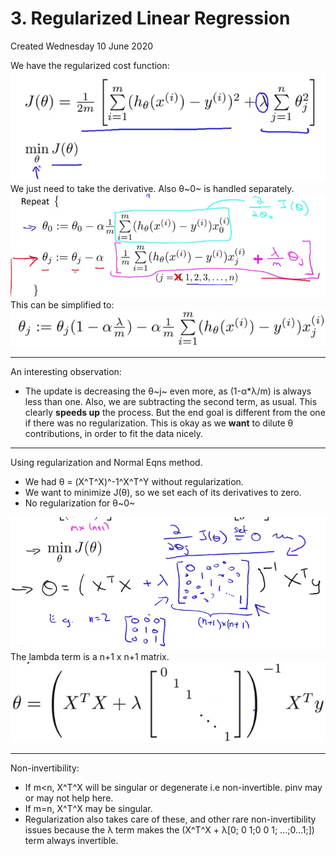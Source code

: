 # 3. Regularized Linear Regression
Created Wednesday 10 June 2020

We have the regularized cost function:
![](./3._Regularized_Linear_Regression/pasted_image.png)
We just need to take the derivative. Also θ~0~ is handled separately.
![](./3._Regularized_Linear_Regression/pasted_image001.png)
This can be simplified to:
![](./3._Regularized_Linear_Regression/pasted_image002.png)

*****

An interesting observation:

* The update is decreasing the θ~j~ even more, as (1-α*λ/m) is always less than one. Also, we are subtracting the second term, as usual. This clearly **speeds up** the process. But the end goal is different from the one if there was no regularization. This is okay as we **want** to dilute θ contributions, in order to fit the data nicely.


*****

Using regularization and Normal Eqns method.

* We had θ = (X^T^X)^-1^X^T^Y without regularization.
* We want to minimize J(θ), so we set each of its derivatives to zero.
* No regularization for θ~0~

![](./3._Regularized_Linear_Regression/pasted_image004.png)
The lambda term is a n+1 x n+1 matrix.
![](./3._Regularized_Linear_Regression/pasted_image003.png)

*****

Non-invertibility:

* If m<n, X^T^X will be singular or degenerate i.e non-invertible. pinv may or may not help here.
* If m=n, X^T^X may be singular.
* Regularization also takes care of these, and other rare non-invertibility issues because the λ term makes the (X^T^X + λ[0; 0 1;0 0 1; ...;0...1;]) term always invertible.


